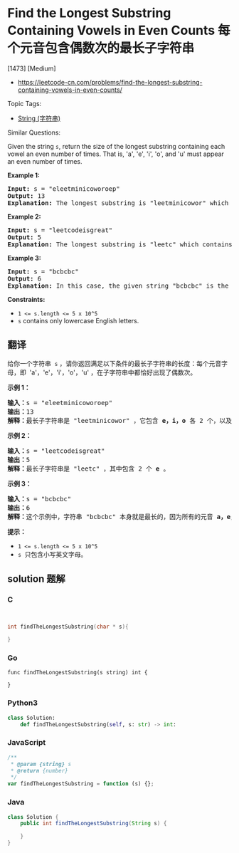# Find the Longest Substring Containing Vowels in Even Counts 每个元音包含偶数次的最长子字符串

[1473] [Medium]

- https://leetcode-cn.com/problems/find-the-longest-substring-containing-vowels-in-even-counts/

Topic Tags:

- [String (字符串)](https://leetcode-cn.com/tag/string/)

Similar Questions:

Given the string `s`, return the size of the longest substring containing each vowel an even number of times. That is, 'a', 'e', 'i', 'o', and 'u' must appear an even number of times.

**Example 1:**

<pre><strong>Input:</strong> s = "eleetminicoworoep"
<strong>Output:</strong> 13
<strong>Explanation: </strong>The longest substring is "leetminicowor" which contains two each of the vowels: <strong>e</strong>, <strong>i</strong> and <strong>o</strong> and zero of the vowels: <strong>a</strong> and <strong>u</strong>.
</pre>

**Example 2:**

<pre><strong>Input:</strong> s = "leetcodeisgreat"
<strong>Output:</strong> 5
<strong>Explanation:</strong> The longest substring is "leetc" which contains two e's.
</pre>

**Example 3:**

<pre><strong>Input:</strong> s = "bcbcbc"
<strong>Output:</strong> 6
<strong>Explanation:</strong> In this case, the given string "bcbcbc" is the longest because all vowels: <strong>a</strong>, <strong>e</strong>, <strong>i</strong>, <strong>o</strong> and <strong>u</strong> appear zero times.
</pre>

**Constraints:**

- `1 <= s.length <= 5 x 10^5`
- `s` contains only lowercase English letters.

## 翻译

给你一个字符串  `s` ，请你返回满足以下条件的最长子字符串的长度：每个元音字母，即  'a'，'e'，'i'，'o'，'u' ，在子字符串中都恰好出现了偶数次。

**示例 1：**

<pre><strong>输入：</strong>s = "eleetminicoworoep"
<strong>输出：</strong>13
<strong>解释：</strong>最长子字符串是 "leetminicowor" ，它包含 <strong>e，i，o</strong>&nbsp;各 2 个，以及 0 个 <strong>a</strong>，<strong>u </strong>。
</pre>

**示例 2：**

<pre><strong>输入：</strong>s = "leetcodeisgreat"
<strong>输出：</strong>5
<strong>解释：</strong>最长子字符串是 "leetc" ，其中包含 2 个 <strong>e</strong> 。
</pre>

**示例 3：**

<pre><strong>输入：</strong>s = "bcbcbc"
<strong>输出：</strong>6
<strong>解释：</strong>这个示例中，字符串 "bcbcbc" 本身就是最长的，因为所有的元音 <strong>a，</strong><strong>e，</strong><strong>i，</strong><strong>o，</strong><strong>u</strong> 都出现了 0 次。
</pre>

**提示：**

- `1 <= s.length <= 5 x 10^5`
- `s`  只包含小写英文字母。

## solution 题解

### C

```c


int findTheLongestSubstring(char * s){

}
```

### Go

```golang
func findTheLongestSubstring(s string) int {

}
```

### Python3

```python
class Solution:
    def findTheLongestSubstring(self, s: str) -> int:
```

### JavaScript

```javascript
/**
 * @param {string} s
 * @return {number}
 */
var findTheLongestSubstring = function (s) {};
```

### Java

```java
class Solution {
    public int findTheLongestSubstring(String s) {

    }
}
```
